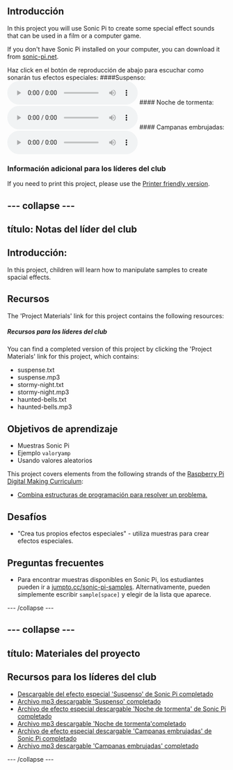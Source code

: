 ## Introducción

In this project you will use Sonic Pi to create some special effect sounds that can be used in a film or a computer game.

If you don't have Sonic Pi installed on your computer, you can download it from [sonic-pi.net](https://sonic-pi.net/).

<div id="audio-preview" class="pdf-hidden">
  Haz click en el botón de reproducción de abajo para escuchar como sonarán tus efectos especiales: ####Suspenso: <audio controls preload> <source src="resources/suspense.mp3" type="audio/mpeg"> Tu navegador no es compatible con el elemento <code>audio</code>. </audio> #### Noche de tormenta: <audio controls preload> <source src="resources/stormy-night.mp3" type="audio/mpeg"> Tu navegador no es compatible con el elemento <code>audio</code>. </audio> #### Campanas embrujadas: <audio controls preload> <source src="resources/haunted-bells.mp3" type="audio/mpeg"> Tu navegador no es compatible con el elemento <code>audio</code>. </audio>
</div>

### Información adicional para los líderes del club

If you need to print this project, please use the [Printer friendly version](https://projects.raspberrypi.org/en/projects/special-effects/print).

## \--- collapse \---

## título: Notas del líder del club

## Introducción:

In this project, children will learn how to manipulate samples to create spacial effects.

## Recursos

The 'Project Materials' link for this project contains the following resources:

##### Recursos para los líderes del club

You can find a completed version of this project by clicking the 'Project Materials' link for this project, which contains:

* suspense.txt
* suspense.mp3
* stormy-night.txt
* stormy-night.mp3
* haunted-bells.txt
* haunted-bells.mp3

## Objetivos de aprendizaje

* Muestras Sonic Pi
* Ejemplo `valor`y`amp`
* Usando valores aleatorios

This project covers elements from the following strands of the [Raspberry Pi Digital Making Curriculum](http://rpf.io/curriculum):

* [Combina estructuras de programación para resolver un problema.](https://www.raspberrypi.org/curriculum/programming/builder)

## Desafíos

* "Crea tus propios efectos especiales" - utiliza muestras para crear efectos especiales.

## Preguntas frecuentes

* Para encontrar muestras disponibles en Sonic Pi, los estudiantes pueden ir a [jumpto.cc/sonic-pi-samples](http://jumpto.cc/sonic-pi-samples). Alternativamente, pueden simplemente escribir `sample[space]` y elegir de la lista que aparece.

\--- /collapse \---

## \--- collapse \---

## título: Materiales del proyecto

## Recursos para los líderes del club

* [Descargable del efecto especial 'Suspenso' de Sonic Pi completado](resources/suspense.txt)
* [Archivo mp3 descargable 'Suspenso' completado](resources/suspense.mp3)
* [Archivo de efecto especial descargable 'Noche de tormenta' de Sonic Pi completado](resources/stormy-night.txt)
* [Archivo mp3 descargable 'Noche de tormenta'completado](resources/stormy-night.mp3)
* [Archivo de efecto especial descargable 'Campanas embrujadas' de Sonic Pi completado](resources/haunted-bells.txt)
* [Archivo mp3 descargable 'Campanas embrujadas' completado](resources/haunted-bells.mp3)

\--- /collapse \---